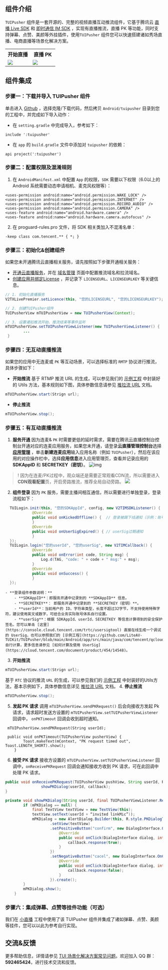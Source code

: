## 组件介绍

`TUIPusher` 组件是一套开源的、完整的视频直播互动推流组件，它基于腾讯云 [直播 Live SDK](https://cloud.tencent.com/document/product/454/19074) 和 [即时通信 IM SDK](https://cloud.tencent.com/document/product/269/1498) ，实现有直播推流，直播 PK 等功能，同时支持弹幕、点赞、美颜等外挂插件，使用`TUIPusher` 组件您可以快速搭建诸如秀场直播、电商直播等场景化解决方案。
<table>
<tr>
   <th style="text-align:center" width="50%">开始直播</th>
   <th style="text-align:center" width="50%">直播 PK</th>
 </tr>
<tr>
<td><img src="https://qcloudimg.tencent-cloud.cn/raw/3e424e1eac5f1ca02d42a19e01502e5c.jpg" /></td>
<td><img src="https://qcloudimg.tencent-cloud.cn/raw/e8fcb12be7c08bd57030e78a5c53428b.jpg" /></td>
</tr>
</table>



## 组件集成

### 步骤一：下载并导入 TUIPusher 组件

单击进入 [Github](https://github.com/LiteAV-TUIKit/TUIPusher) ，选择克隆/下载代码，然后拷贝 `Android/tuipusher` 目录到您的工程中，并完成如下导入动作：

- 在 `setting.gradle` 中完成导入，参考如下：
```
include ':tuipusher'
```

- 在 `app` 的 `build.gradle` 文件中添加对 `tuipusher` 的依赖：
```
api project(':tuipusher')
```

### 步骤二：配置权限及混淆规则

1. 在 `AndroidManifest.xml` 中配置 `App` 的权限，`SDK` 需要以下权限（6.0以上的 Android 系统需要动态申请相机、麦克风权限等）：
```
<uses-permission android:name="android.permission.WAKE_LOCK" />
<uses-permission android:name="android.permission.INTERNET" />
<uses-permission android:name="android.permission.RECORD_AUDIO" />
<uses-permission android:name="android.permission.CAMERA" />
<uses-feature android:name="android.hardware.camera" />
<uses-feature android:name="android.hardware.camera.autofocus" />
```
2. 在 proguard-rules.pro 文件，将 SDK 相关类加入不混淆名单：
```
-keep class com.tencent.** { *; }
```


### 步骤三：初始化&创建组件

如果您未开通腾讯云直播相关服务，请先按照如下步骤开通相关服务：
-   [开通云直播服务](https://console.cloud.tencent.com/live/livestat)，并在 [域名管理](https://console.cloud.tencent.com/live/domainmanage) 页面中配置推流域名和拉流域名。
-  [创建应用并绑定License](https://console.cloud.tencent.com/live/license) ，并记录下 `LICENSEURL`、`LICENSEURLKEY` 等关键信息。
```java
// 1. 初始化直播服务
V2TXLivePremier.setLicence(this, "您的LICENSEURL", "您的LICENSEURLKEY");

// 2. 创建TUIPusher组件
TUIPusherView mTUIPusherView = new TUIPusherView(Context);

// 3. 设置诸如推流开始、推流结束等事件监听
mTUIPusherView.setTUIPusherViewListener(new TUIPusherViewListener() {
        ...
 }
```

### 步骤四：无互动直播推流

如果您的应用中无连麦或 `PK` 等互动场景，可以选择标准的 `RMTP` 协议进行推流，具体步骤如下：

- **开始推流**
基于 RTMP 推流 URL 的生成，可以参见我们的 [示例工程](https://github.com/LiteAV-TUIKit/TUIPusher/blob/main/Android/app/src/main/java/com/tencent/qcloud/tuikit/tuipusher/demo/URLUtils.java#L36) 中封装好的 Utils 方法，基本规则如下图，具体参数信息请参见 [推拉流 URL](https://cloud.tencent.com/document/product/454/7915) 文档。
```java
mTUIPusherView.start(Strign url);
```
- **停止推流**
```java
mTUIPusherView.stop();
```

### 步骤五：有互动直播推流
1.  **服务开通**
因为连麦& `PK` 时需要更低的延时需求，需要在腾讯云直播控制台控制台开通对应的连麦应用服务，如果您未开通，请登录**云直播管理控制台**选择 **[应用管理](https://console.cloud.tencent.com/live/micro/appmanage)** ，单击**新建连麦应用**输入应用名称（例如 `TUIPusher`），然后在该应用的对应操作栏中，选择**应用信息**进入应用管理页，查看并记录应用的 **SDKAppID** 和 **SECRETKEY（密钥）**。
![img](https://qcloudimg.tencent-cloud.cn/raw/cb2b2381b92994404dfece3cdaf77608.png)
>! 因为在连麦/PK过程中，观众端还是需要正常观看CDN流，所以需要进入**CDN观看配置**页，开启旁路推流，推荐全局自动旁路。
>![](https://qcloudimg.tencent-cloud.cn/raw/4273ee28f1416417d56402ae4d8cf7ed.png)
2. **组件登录**
因为 `PK` 服务，需要主播间相互通信，所以需要进行单独登录，登录流程如下：
```java
  TUILogin.init(this, "您的SDKAppId", config, new V2TIMSDKListener() {
            @Override
            public void onKickedOffline() {  // 登录被踢下线通知（示例：账号在其他设备登录）
            }
            @Override
            public void onUserSigExpired() { // userSig过期通知
            }
  });
  TUILogin.login("您的userId", "您的userSig", new V2TIMCallback() {
            @Override
            public void onError(int code, String msg) {
                Log.d(TAG, "code: " + code + " msg:" + msg);
            }
            @Override
            public void onSuccess() {
            }
  });
```
	- **登录组件参数说明：**
		- **SDKAppID**：即服务开通中记录到的 **SDKAppID** 信息。
		- **SECRETKEY**： 即服务开通中记录到的 **SECRETKEY（密钥）**。
		- **userId**：当前用户的 ID，字符串类型，长度不超过32字节，不支持使用特殊字符，建议使用英文或数字，可结合业务实际账号体系自行设置。
		- **userSig**：根据 SDKAppId、userId，SECRETKEY 等信息计算得到的安全保护签名，您可以单击 [这里](https://console.cloud.tencent.com/trtc/usersigtool) 直接在线生成一个调试的 UserSig，也可以参照我们的 [示例工程](https://github.com/LiteAV-TUIKit/TUIPusher/blob/main/Android/app/src/main/java/com/tencent/qcloud/tuikit/tuipusher/demo/debug/GenerateTestUserSig.java#L125) 自行计算，更多信息请参见 [如何计算及使用 UserSig](https://cloud.tencent.com/document/product/454/14548)。
3. **开始推流**
```java
mTUIPusherView.start(Strign url);
```
基于 `RTC` 协议的推流 `URL` 的生成，可以参见我们的 [示例工程](https://github.com/LiteAV-TUIKit/TUIPusher/blob/main/Android/app/src/main/java/com/tencent/qcloud/tuikit/tuipusher/demo/URLUtils.java#L36) 中封装好的Utils方法，基本示例如下，具体参数信息详见 [推拉流 URL](https://cloud.tencent.com/document/product/454/7915) 文档。
4. **停止推流**
```java
mTUIPusherView.stop();
```
5. **发起 PK 请求**
调用 `mTUIPusherView.sendPKRequest()` 后会向接收方发起 Pk 请求，请求超时发送方设置的 `mTUIPusherView.setTUIPusherViewListener` 回调中， `onPKTimeout` 回调会收到超时通知。
```
 mTUIPusherView.sendPKRequest(String userId);
 
 public void onPKTimeout(TUIPusherView pusherView) {
        Toast.makeText(mContext, "PK request timed out", Toast.LENGTH_SHORT).show();
	}
```
6.  **接受 PK 请求**
接收方设置的 `mTUIPusherView.setTUIPusherViewListener` 回调中，`onReceivePKRequest` 回调会通知接收方收到 PK 请求，可在此回调中处理 PK 请求。
``` java
public void onReceivePKRequest(TUIPusherView pushView, String userId, ResponseCallback callback) {
                showPKDialog(userId, callback);
}

private void showPKDialog(String userId, final TUIPusherViewListener.ResponseCallback callback) {
        if (mPKDialog == null) {
            final TextView textView = new TextView(this);
            textView.setText(userId + “invited linkMic”));
            mPKDialog = new AlertDialog.Builder(this, R.style.PKDialogTheme)
                    .setView(textView)
                    .setPositiveButton("confirm", new DialogInterface.OnClickListener() {
                        @Override
                        public void onClick(DialogInterface dialog, int which) {
                            callback.response(true);
                        }
                    })
                    .setNegativeButton("cacel", new DialogInterface.OnClickListener() {
                        @Override
                        public void onClick(DialogInterface dialog, int which) {
                            callback.response(false);
                        }
                    }).create();
        }
        mPKDialog.show();
    }
```

### 步骤六：集成弹幕、点赞等挂件功能（可选）

我们在 [小直播](https://github.com/tencentyun/XiaoZhiBo) 工程中使用了该 TUIPusher 组件并集成了诸如弹幕、点赞、美颜等挂件，您可以以此为参考自行实现。



## 交流&反馈

更多帮助信息，详情请参见 [TUI 场景化解决方案常见问题](https://cloud.tencent.com/developer/article/1952880)。欢迎加入 QQ 群：**592465424**，进行技术交流和反馈。
